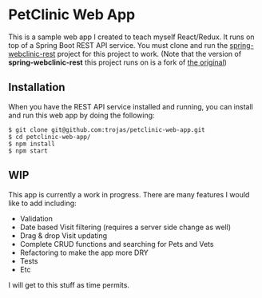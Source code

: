 # PetClinic Web App

This is a sample web app I created to teach myself React/Redux.
It runs on top of a Spring Boot REST API service. You must clone
and run the
[spring-webclinic-rest](https://github.com/trojas/spring-petclinic-rest)
project for this project to work.  (Note that the version of
**spring-webclinic-rest** this project runs on is a fork of
[the original](https://github.com/spring-petclinic/spring-petclinic-rest))

## Installation

When you have the REST API service installed and running, you can
install and run this web app by doing the following:

```ShellSession
$ git clone git@github.com:trojas/petclinic-web-app.git
$ cd petclinic-web-app/
$ npm install
$ npm start
```

## WIP
This app is currently a work in progress.  There are many features I
would like to add including:

- Validation
- Date based Visit filtering (requires a server side change as well)
- Drag & drop Visit updating
- Complete CRUD functions and searching for Pets and Vets
- Refactoring to make the app more DRY
- Tests
- Etc

I will get to this stuff as time permits.